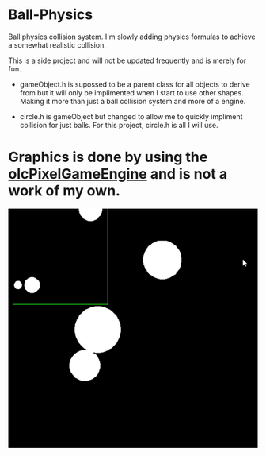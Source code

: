 # Ball-Physics
Ball physics collision system. I'm slowly adding physics formulas to achieve a somewhat realistic collision.

This is a side project and will not be updated frequently and is merely for fun.


- gameObject.h is supossed to be a parent class for all objects to derive from but it will only be implimented when I start to use other shapes. Making it more than just a ball collision system and more of a engine.

- circle.h is gameObject but changed to allow me to quickly impliment collision for just balls. For this project, circle.h is all I will use. 

# Graphics is done by using the [olcPixelGameEngine](https://github.com/OneLoneCoder/olcPixelGameEngine) and is not a work of my own.
![Ball Physics](https://github.com/BrandonJarrell/Ball-Physics/blob/main/ballCollision.gif)
